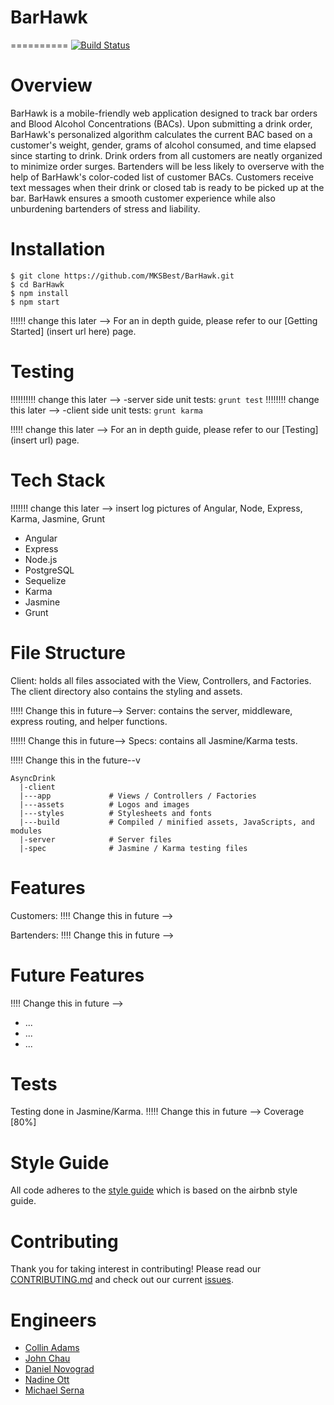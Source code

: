 # BarHawk
==========
[![Build Status](https://travis-ci.org/MKSBest/BarHawk.svg?branch=master)](https://travis-ci.org/MKSBest/BarHawk)

Overview 
======
BarHawk is a mobile-friendly web application designed to track bar orders and Blood Alcohol Concentrations (BACs). Upon submitting a drink order, BarHawk's personalized algorithm calculates the current BAC based on a customer's weight, gender, grams of alcohol consumed, and time elapsed since starting to drink. Drink orders from all customers are neatly organized to minimize order surges. Bartenders will be less likely to overserve with the help of BarHawk's color-coded list of customer BACs. Customers receive text messages when their drink or closed tab is ready to be picked up at the bar. BarHawk ensures a smooth customer experience while also unburdening bartenders of stress and liability.

Installation
=============
```
$ git clone https://github.com/MKSBest/BarHawk.git
$ cd BarHawk
$ npm install
$ npm start
```

!!!!!! change this later --> For an in depth guide, please refer to our [Getting Started] (insert url here) page.

Testing
=============
!!!!!!!!!! change this later --> -server side unit tests: `grunt test`
!!!!!!!! change this later --> -client side unit tests: `grunt karma`

!!!!! change this later --> For an in depth guide, please refer to our [Testing](insert url) page.

Tech Stack
==========
!!!!!!! change this later --> insert log pictures of Angular, Node, Express, Karma, Jasmine, Grunt
- Angular
- Express
- Node.js
- PostgreSQL
- Sequelize
- Karma
- Jasmine
- Grunt

File Structure
==========

Client: holds all files associated with the View, Controllers, and Factories. The client directory also contains the styling and assets.

!!!!! Change this in future--> Server: contains the server, middleware, express routing, and helper functions.

!!!!!! Change this in future--> Specs: contains all Jasmine/Karma tests.

!!!!! Change this in the future--v

```
AsyncDrink
  |-client
  |---app             # Views / Controllers / Factories
  |---assets          # Logos and images
  |---styles          # Stylesheets and fonts
  |---build           # Compiled / minified assets, JavaScripts, and modules
  |-server            # Server files
  |-spec              # Jasmine / Karma testing files

```

# Features
Customers:
!!!! Change this in future -->

Bartenders:
!!!! Change this in future -->


# Future Features
!!!! Change this in future -->
- ...
- ...
- ...

# Tests
Testing done in Jasmine/Karma. 
!!!!! Change this in future --> Coverage [80%]

# Style Guide
All code adheres to the [style guide](https://github.com/MKSBest/AsyncDrink/blob/master/_STYLE-GUIDE.md) which is based on the airbnb style guide.

Contributing
=========
Thank you for taking interest in contributing! Please read our [CONTRIBUTING.md](https://github.com/MKSBest/AsyncDrink/blob/master/_CONTRIBUTING.md) and check out our current [issues](https://github.com/MKSBest/AsyncDrink/issues).

Engineers
==========
- [Collin Adams](https://github.com/collinadams)
- [John Chau](https://github.com/ydjjabt)
- [Daniel Novograd](https://github.com/danielnovograd)
- [Nadine Ott](https://github.com/nadineott)
- [Michael Serna](https://github.com/michaelserna)
